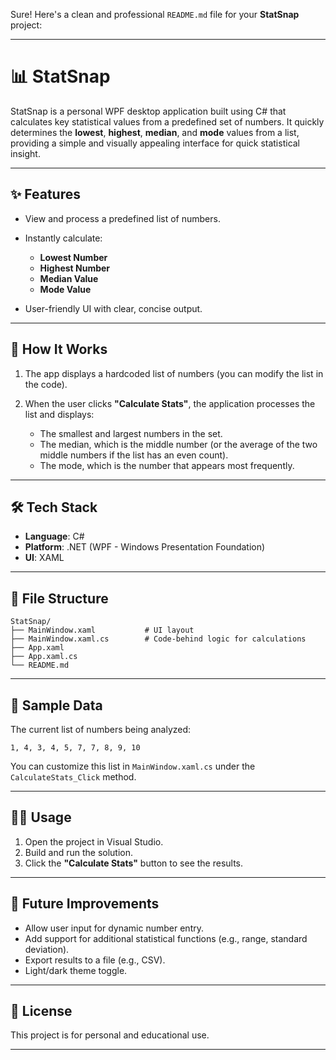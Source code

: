 Sure! Here's a clean and professional `README.md` file for your **StatSnap** project:

---

# 📊 StatSnap

StatSnap is a personal WPF desktop application built using C# that calculates key statistical values from a predefined set of numbers. It quickly determines the **lowest**, **highest**, **median**, and **mode** values from a list, providing a simple and visually appealing interface for quick statistical insight.

---

## ✨ Features

* View and process a predefined list of numbers.
* Instantly calculate:

  * **Lowest Number**
  * **Highest Number**
  * **Median Value**
  * **Mode Value**
* User-friendly UI with clear, concise output.

---

## 🧮 How It Works

1. The app displays a hardcoded list of numbers (you can modify the list in the code).
2. When the user clicks **"Calculate Stats"**, the application processes the list and displays:

   * The smallest and largest numbers in the set.
   * The median, which is the middle number (or the average of the two middle numbers if the list has an even count).
   * The mode, which is the number that appears most frequently.

---

## 🛠 Tech Stack

* **Language**: C#
* **Platform**: .NET (WPF - Windows Presentation Foundation)
* **UI**: XAML

---

## 📁 File Structure

```
StatSnap/
├── MainWindow.xaml           # UI layout
├── MainWindow.xaml.cs        # Code-behind logic for calculations
├── App.xaml
├── App.xaml.cs
└── README.md
```

---

## 🧪 Sample Data

The current list of numbers being analyzed:

```
1, 4, 3, 4, 5, 7, 7, 8, 9, 10
```

You can customize this list in `MainWindow.xaml.cs` under the `CalculateStats_Click` method.

---

## 🧑‍💻 Usage

1. Open the project in Visual Studio.
2. Build and run the solution.
3. Click the **"Calculate Stats"** button to see the results.

---

## 🏁 Future Improvements

* Allow user input for dynamic number entry.
* Add support for additional statistical functions (e.g., range, standard deviation).
* Export results to a file (e.g., CSV).
* Light/dark theme toggle.

---

## 📃 License

This project is for personal and educational use.

---

